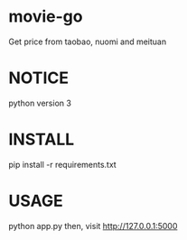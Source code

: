 # movie-go
Get price from taobao, nuomi and meituan

# NOTICE
python version 3

# INSTALL
pip install -r requirements.txt

# USAGE
python app.py
then, visit http://127.0.0.1:5000
